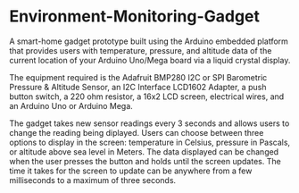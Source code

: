 # Environment-Monitoring-Gadget
A smart-home gadget prototype built using the Arduino embedded platform that provides users with temperature, pressure, and altitude data of the current location of your Arduino Uno/Mega board via a liquid crystal display.

The equipment required is the Adafruit BMP280 I2C or SPI Barometric Pressure & Altitude Sensor, an I2C Interface LCD1602 Adapter, a push button switch, a 220 ohm resistor, a 16x2 LCD screen, electrical wires, and an Arduino Uno or Arduino Mega. 

The gadget takes new sensor readings every 3 seconds and allows users to change the reading being diplayed. Users can choose between three options to display in the screen: temperature in Celsius, pressure in Pascals, or altitude above sea level in Meters. The data displayed can be changed when the user presses the button and holds until the screen updates. The time it takes for the screen to update can be anywhere from a few milliseconds to a maximum of three seconds.
